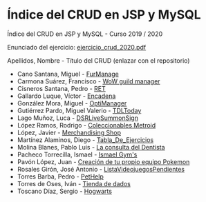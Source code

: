 # Índice del CRUD en JSP y MySQL

Índice del CRUD en JSP y MySQL - Curso 2019 / 2020

Enunciado del ejercicio: [ejercicio_crud_2020.pdf](ejercicio_crud_2020.pdf)

Apellidos, Nombre - Título del CRUD (enlazar con el repositorio)

* Cano Santana, Miguel - [FurManage](https://github.com/miguelcanosantana/FurManage)
* Carmona Suárez, Francisco - [WoW guild manager](https://github.com/Frankcs96/WoW-Guild-Manager)
* Cisneros Santana, Pedro - [RET](https://github.com/PedroCisnerosSantana/Reverse-Engineering-Training)
* Gallardo Luque, Víctor - [Encadena](https://github.com/VictorGallardo/Encadena)
* González Mora, Miguel - [OptiManager](https://github.com/Miguelgm1693/CRUD_OptiManager)
* Gutiérrez Pardo, Miguel Valerio - [TDLToday](https://github.com/BeTheVal/TDLToday)
* Lago Muñoz, Luca - [DSRLiveSummonSign](https://github.com/ROMthesheep/DSRLiveSummonSign)
* López Ramos, Rodrigo - [Coleccionables Metroid](https://github.com/rodrigolopezramoss/Coleccionables-Metroid)
* López, Javier - [Merchandising Shop](https://github.com/javier-l0pez/portal_shop)
* Martínez Alaminos, Diego - [Tabla_De_Ejercicios](https://github.com/diegomartinezalaminos/Crud_Tabla_De_Ejercicio)
* Molina Blanes, Pablo Luis - [La consulta del Dentista](https://github.com/PabloLuisMolinaBlanes/LaConsultaDelDentista)
* Pacheco Torrecilla, Ismael - [Ismael Gym's](https://github.com/ismaelpacheco13/Crud-Ismael-Gym)
* Pavón López, Juan - [Creación de tu propio equipo Pokemon](https://github.com/JuanPavon/EquipoPokemon)
* Rosales Girón, José Antonio - [ListaVideojuegosPendientes](https://github.com/joseantoniorosales/ListaVideojuegosPendientes)
* Torres Barba, Pedro - [PetHelp](https://github.com/torrespedrob/PetHelp)
* Torres de Oses, Iván - [Tienda de dados](https://github.com/IvanTorres21/dice-shop)
* Toscano Díaz, Sergio - [Hogwarts](https://github.com/sergiotoscanodiaz/hogwarts)


